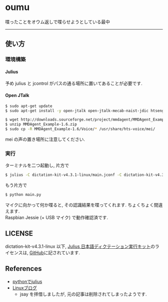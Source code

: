 # oumu

喋ったことをオウム返しで喋らせようとしている最中
___

## 使い方
### 環境構築
#### Julius
予め julius と jcontrol がパスの通る場所に置いてあることが必要です.  

#### Open JTalk
```bash
$ sudo apt-get update
$ sudo apt-get install -y open-jtalk open-jtalk-mecab-naist-jdic htsengine libhtsengine-dev hts-voice-nitech-jp-atr503-m001

$ wget http://downloads.sourceforge.net/project/mmdagent/MMDAgent_Example/MMDAgent_Example-1.6/MMDAgent_Example-1.6.zip
$ unzip MMDAgent_Example-1.6.zip
$ sudo cp -R MMDAgent_Example-1.6/Voice/* /usr/share/hts-voice/mei/
```
mei の声の置き場所に注意してください.  

### 実行
ターミナルを二つ起動し, 片方で  

```bash
$ julius -C dictation-kit-v4.3.1-linux/main.jconf -C dictation-kit-v4.3.1-linux/am-gmm.jconf -demo -module
```

もう片方で

```bash
$ python main.py
```

マイクに向かって何か喋ると, その認識結果を喋ってくれます. ちょくちょく間違えます.  
Raspbian Jessie (+ USB マイク) で動作確認済です.  

## LICENSE
dictation-kit-v4.3.1-linux 以下, [Julius 日本語ディクテーション実行キット](https://github.com/julius-speech/dictation-kit)のライセンスは, [GitHub](https://github.com/julius-speech/dictation-kit/blob/master/LICENSE.txt)に記されています.

## References
- [pythonでjulius](http://rakky0906.hatenablog.com/entry/2015/05/28/180924)
- [Linuxブログ](http://www.limemo.net/blog/)
	- jsay を拝借しましたが, 元の記事は削除されてしまったようです.
